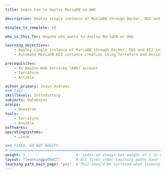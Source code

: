 ```yaml
---
title: Learn how to deploy MariaDB on AWS

description: Deploy single instance of MariaDB through Docker, RDS and EC2 instance

minutes_to_complete: 60   

who_is_this_for: Anyone who wants to deploy MariaDB on AWS

learning_objectives: 
    - Deploy single instance of MariaDB through Docker, RDS and EC2 instance
    - Automate MariaDB EC2 instance creation using Terraform and Ansible

prerequisites:
    - An Amazon Web Services (AWS) account
    - Terraform
    - Ansible

author_primary: Jason Andrews
### Tags
skilllevels: Introductory
subjects: Databases
armips:
    - Neoverse
tools:
    - Terraform
    - Ansible
softwares:
operatingsystems:
    - Linux

### FIXED, DO NOT MODIFY
# ================================================================================
weight: 1                       # _index.md always has weight of 1 to order correctly
layout: "learningpathall"       # All files under learning paths have this same wrapper
learning_path_main_page: "yes"  # This should be surfaced when looking for related content. Only set for _index.md of learning path content.
---
```


